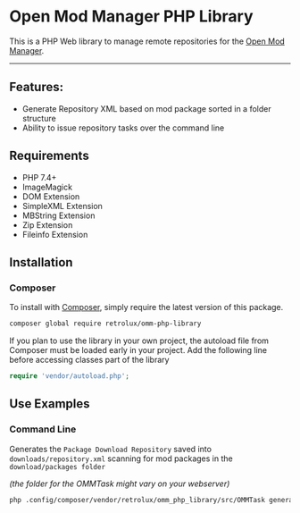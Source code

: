 # Open Mod Manager PHP Library
This is a PHP Web library to manage remote repositories for the
[Open Mod Manager](https://github.com/sedenion/OpenModMan). 

---
## Features:
- Generate Repository XML based on mod package sorted in a folder structure
- Ability to issue repository tasks over the command line 

## Requirements
- PHP 7.4+
- ImageMagick
- DOM Extension
- SimpleXML Extension
- MBString Extension
- Zip Extension
- Fileinfo Extension

## Installation

### Composer

To install with [Composer](https://getcomposer.org/), simply require the
latest version of this package.

```bash
composer global require retrolux/omm-php-library
```

If you plan to use the library in your own project, the autoload file from Composer must be loaded early in your project.
Add the following line before accessing classes part of the library

```php
require 'vendor/autoload.php';
```

## Use Examples


### Command Line

Generates the `Package Download Repository` saved into `downloads/repository.xml` scanning for mod packages in the `download/packages folder`

*(the folder for the OMMTask might vary on your webserver)*

```bash
php .config/composer/vendor/retrolux/omm_php_library/src/OMMTask generateFolderRepository "downloads/repository.xml" "Package Download Repository" "downloads/packages"
```